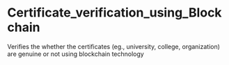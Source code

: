# Certificate_verification_using_Blockchain
Verifies the whether the certificates (eg., university, college, organization) are genuine or not using blockchain technology
